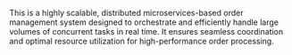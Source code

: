 This is a highly scalable, distributed microservices-based order management system designed to orchestrate and efficiently handle large volumes of concurrent tasks in real time. It ensures seamless coordination and optimal resource utilization for high-performance order processing.

